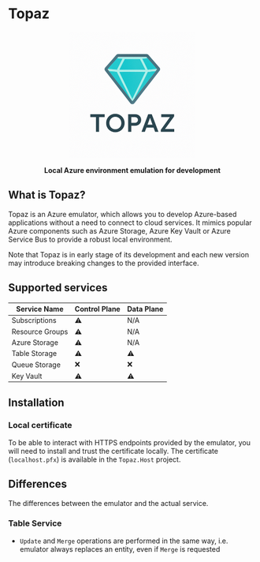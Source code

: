 # Topaz
<div align="center">
  <img src="https://github.com/TheCloudTheory/Topaz/blob/main/static/topaz-logo-small.png" />
  
  <b>Local Azure environment emulation for development</b>
</div>

## What is Topaz?
Topaz is an Azure emulator, which allows you to develop Azure-based applications without a need to connect to cloud services. It mimics popular Azure components such as Azure Storage, Azure Key Vault or Azure Service Bus to provide a robust local environment. 

Note that Topaz is in early stage of its development and each new version may introduce breaking changes to the provided interface.

## Supported services
Service Name|Control Plane|Data Plane
------------|-------------|----------
Subscriptions|⚠️|N/A
Resource Groups|⚠️|N/A
Azure Storage|⚠️|N/A
Table Storage|⚠️|⚠️
Queue Storage|:x:|:x:
Key Vault|⚠️|⚠️


## Installation

### Local certificate
To be able to interact with HTTPS endpoints provided by the emulator, you will need to install and trust the certificate locally. The certificate (`localhost.pfx`) is available in the `Topaz.Host` project.

## Differences

The differences between the emulator and the actual service.

### Table Service
* `Update` and `Merge` operations are performed in the same way, i.e. emulator always replaces an entity, even if `Merge` is requested
